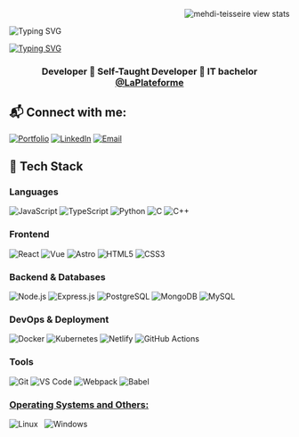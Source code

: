 <p align="right"> <img src="https://komarev.com/ghpvc/?username=mehdi-teisseire&label=Profile%20views&base=1230&abbreviated=true&color=252da1&style=for-the-badge" alt="mehdi-teisseire view stats" /> 

</p><img src="https://readme-typing-svg.herokuapp.com?font=Fira+Code&weight=600&size=30&duration=3000&pause=5000&color=&center=true&vCenter=true&width=1000&lines=Welcome+to+my+Github" alt="Typing SVG" /></a>


<a href="https://git.io/typing-svg"><img src="https://readme-typing-svg.herokuapp.com?font=Fira+Code&weight=400&size=25&duration=3000&pause=5000&color=32A8BBFF&center=true&vCenter=true&width=1000&lines=I'm+Mehdi,+a+passionate+software+and+backend+developer+from+France." alt="Typing SVG" /></a>
  

  <h3 align="center"> Developer 🔹 Self-Taught Developer 🔹 IT bachelor <a href="https://laplateforme.io/">@LaPlateforme</a>  </h3>
  
## 📬 Connect with me:

[![Portfolio](https://img.shields.io/badge/Portfolio-967bb6?style=flat&logo=data%3Aimage%2Fpng%3Bbase64%2CiVBORw0KGgoAAAANSUhEUgAAADIAAAAyCAYAAAAeP4ixAAAACXBIWXMAAAsTAAALEwEAmpwYAAABrUlEQVR4nO3Zv6tPYRwH8A9xUbKQkA1lwUCJVZEyGGSzUP4ABjLJxK4MBiWjSTZJBgM2g2yipPxaCLeu%2B9KTr9yue85x3fs953lO57Wez%2FB5f7%2Bd87xPJ2IwGAzq4D6eYlOUzB8vsTV6ECR5i51RIn%2F7hP3RgyDJFxyMkqg2iWPRgyDJFE5FCTSbxtnoQZDfLkfOzM9VLI0eBEluYXnkxv%2B5g1XRgyDJA6yJXFiYVDbXRQ%2BCJM%2BxuQ9B8mjOFk9qzrv6EKTb5mzxddOcjcdk683Z%2BEy12pyN13RrzVk7LvQlyPuSgnzFKzzGXdzAFZzB7pyDpJv5MLZg9dgXbbLAf%2BFc5EKzHzXX3mBF5EDzwXYcT2pmTkYOVPuOo6OZEzVzL7J4jze3zzgwY2Zi1G6rHMkxyEfsnWPuYk2Qh91sP8OshdKvvqNibj2%2B1YTZF10yj7c83KwJcru9rau%2FWKWn0sZ%2FmN3TcEBui1LgUU2Ya1EKv86VKuke2hAlwDK8rglzKUqB8zVBPqRzJ0qAtaPaXnXST0QpcH1WgGc4jZVREmzHO9zDISzpeqfBIKr9BC6bE85p69PcAAAAAElFTkSuQmCC&logoColor=%23ffffff)](https://your-portfolio-url.com)
[![LinkedIn](https://img.shields.io/badge/Mehdi_Teisseire-0A66C2?style=flat&logo=linkedin&logoColor=%23ffffff)](https://www.linkedin.com/in/mehdi-teisseire-a3aa0b334/)
[![Email](https://img.shields.io/badge/Mehdi_Teisseire-EA4335?style=flat&logo=gmail&logoColor=%23ffffff)](mailto:mehdi.teisseire@laplateforme.io)


## 🚀 Tech Stack

### Languages  
![JavaScript](https://img.shields.io/badge/JavaScript-F7DF1E?style=for-the-badge&logo=javascript&logoColor=black)
![TypeScript](https://img.shields.io/badge/TypeScript-3178C6?style=for-the-badge&logo=typescript&logoColor=white)
![Python](https://img.shields.io/badge/Python-3776AB?style=for-the-badge&logo=python&logoColor=white)
![C](https://img.shields.io/badge/C-A8B9CC?style=for-the-badge&logo=c&logoColor=white)
![C++](https://img.shields.io/badge/C++-00599C?style=for-the-badge&logo=c%2B%2B&logoColor=white)

### Frontend  
![React](https://img.shields.io/badge/React-61DAFB?style=for-the-badge&logo=react&logoColor=black)
![Vue](https://img.shields.io/badge/Vue-4FC08D?style=for-the-badge&logo=vue.js&logoColor=white)
![Astro](https://img.shields.io/badge/Astro-FF5D01?style=for-the-badge&logo=astro&logoColor=white)
![HTML5](https://img.shields.io/badge/HTML5-E34F26?style=for-the-badge&logo=html5&logoColor=white)
![CSS3](https://img.shields.io/badge/CSS3-1572B6?style=for-the-badge&logo=css3&logoColor=white)

### Backend & Databases  
![Node.js](https://img.shields.io/badge/Node.js-339933?style=for-the-badge&logo=node.js&logoColor=white)
![Express.js](https://img.shields.io/badge/Express.js-000000?style=for-the-badge&logo=express&logoColor=white)
![PostgreSQL](https://img.shields.io/badge/PostgreSQL-336791?style=for-the-badge&logo=postgresql&logoColor=white)
![MongoDB](https://img.shields.io/badge/MongoDB-47A248?style=for-the-badge&logo=mongodb&logoColor=white)
![MySQL](https://img.shields.io/badge/MySQL-4479A1?style=for-the-badge&logo=mysql&logoColor=white)

### DevOps & Deployment  
![Docker](https://img.shields.io/badge/Docker-2496ED?style=for-the-badge&logo=docker&logoColor=white)
![Kubernetes](https://img.shields.io/badge/Kubernetes-326CE5?style=for-the-badge&logo=kubernetes&logoColor=white)
![Netlify](https://img.shields.io/badge/Netlify-00C7B7?style=for-the-badge&logo=netlify&logoColor=white)
![GitHub Actions](https://img.shields.io/badge/GitHub_Actions-2088FF?style=for-the-badge&logo=githubactions&logoColor=white)

### Tools  
![Git](https://img.shields.io/badge/Git-F05032?style=for-the-badge&logo=git&logoColor=white)
![VS Code](https://img.shields.io/badge/VS_Code-007ACC?style=for-the-badge&logo=visual-studio-code&logoColor=white)
![Webpack](https://img.shields.io/badge/Webpack-8DD6F9?style=for-the-badge&logo=webpack&logoColor=black)
![Babel](https://img.shields.io/badge/Babel-F9DC3E?style=for-the-badge&logo=babel&logoColor=black)

### <u> Operating Systems and Others: </u>
![Linux](https://img.shields.io/badge/Linux-FCC624?style=for-the-badge&logo=linux&logoColor=black)
&nbsp;
![Windows](https://img.shields.io/badge/Windows-0078D6?style=for-the-badge&logo=windows&logoColor=white)
&nbsp;






<!---
mehdi-teisseire/mehdi-teisseire is a ✨ special ✨ repository because its `README.md` (this file) appears on your GitHub profile.
You can click the Preview link to take a look at your changes.
--->

